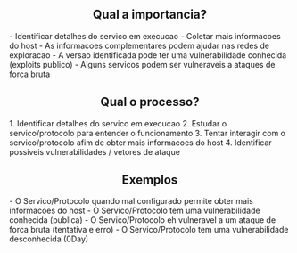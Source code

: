 
<h2 align="center"> Qual a importancia? </h2>
- Identificar detalhes do servico em execucao
- Coletar mais informacoes do host
- As informacoes complementares podem ajudar nas redes de exploracao
- A versao identificada pode ter uma vulnerabilidade conhecida (exploits publico)
- Alguns servicos podem ser vulneraveis a ataques de forca bruta

<h2 align="center"> Qual o processo? </h2>
1. Identificar detalhes do servico em execucao
2. Estudar o servico/protocolo para entender o funcionamento
3. Tentar interagir com o servico/protocolo afim de obter mais informacoes do host
4. Identificar possiveis vulnerabilidades / vetores de ataque

<h2 align="center"> Exemplos </h2>
- O Servico/Protocolo quando mal configurado permite obter mais informacoes do host
- O Servico/Protocolo tem uma vulnerabilidade conhecida (publica)
- O Servico/Protocolo eh vulneravel a um ataque de forca bruta (tentativa e erro)
- O Servico/Protocolo tem uma vulnerabilidade desconhecida (0Day)

	 